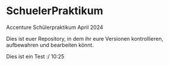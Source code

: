 # SchuelerPraktikum
Accenture Schülerpraktikum April 2024

Dies ist euer Repository, in dem ihr eure Versionen kontrollieren, aufbewahren und bearbeiten könnt.

Dies ist ein Test :/
10:25
